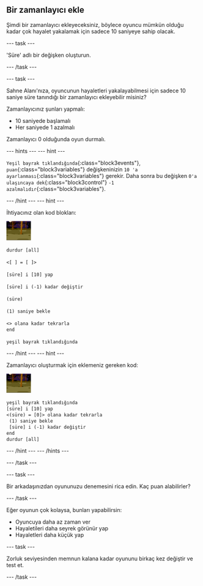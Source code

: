 ## Bir zamanlayıcı ekle

Şimdi bir zamanlayıcı ekleyeceksiniz, böylece oyuncu mümkün olduğu kadar çok hayalet yakalamak için sadece 10 saniyeye sahip olacak.

\--- task \---

'Süre' adlı bir değişken oluşturun.

\--- /task \---

\--- task \---

Sahne Alanı'nıza, oyuncunun hayaletleri yakalayabilmesi için sadece 10 saniye süre tanındığı bir zamanlayıcı ekleyebilir misiniz?

Zamanlayıcınız şunları yapmalı:

+ 10 saniyede başlamalı
+ Her saniyede 1 azalmalı

Zamanlayıcı 0 olduğunda oyun durmalı.

\--- hints \--- \--- hint \---

`Yeşil bayrak tıklandığında`{:class="block3events"}, `puan`{:class="block3variables"} değişkeninizin `10 'a ayarlanması`{:class="block3variables"} gerekir. Daha sonra bu değişken `0'a ulaşıncaya dek`{:class="block3control"} `-1 azalmalıdır`{:class="block3variables"}.

\--- /hint \--- \--- hint \---

İhtiyacınız olan kod blokları:

![hayalet-kuklası](images/ghost-backdrop.png)

```blocks3
durdur [all]

<[ ] = [ ]>

[süre] i [10] yap

[süre] i (-1) kadar değiştir

(süre)

(1) saniye bekle

<> olana kadar tekrarla
end

yeşil bayrak tıklandığında

```

\--- /hint \--- \--- hint \---

Zamanlayıcı oluşturmak için eklemeniz gereken kod:

![zemin simgesi](images/ghost-backdrop.png)

```blocks3
yeşil bayrak tıklandığında
[süre] i [10] yap
<(süre) = [0]> olana kadar tekrarla 
 (1) saniye bekle
 [süre] i (-1) kadar değiştir
end
durdur [all]
```

\--- /hint \--- \--- /hints \---

\--- /task \---

\--- task \---

Bir arkadaşınızdan oyununuzu denemesini rica edin. Kaç puan alabilirler?

\--- /task \---

Eğer oyunun çok kolaysa, bunları yapabilirsin:

+ Oyuncuya daha az zaman ver
+ Hayaletileri daha seyrek görünür yap
+ Hayaletleri daha küçük yap

\--- task \---

Zorluk seviyesinden memnun kalana kadar oyununu birkaç kez değiştir ve test et.

\--- /task \---